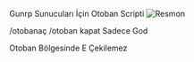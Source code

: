 Gunrp Sunucuları İçin Otoban Scripti
![Resmon](https://cdn.discordapp.com/attachments/1375827893040451715/1378031086763769917/image.png?ex=683b1ef5&is=6839cd75&hm=a1a796158cd035adcf4a04d5e1c0371373d4508c2cdf67098b93535345c72819)

/otobanaç /otoban kapat Sadece God

Otoban Bölgesinde E Çekilemez
